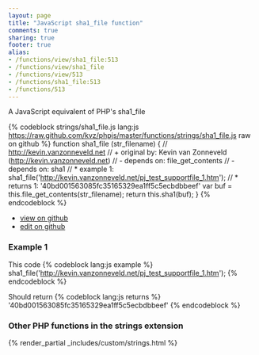 ```yaml
---
layout: page
title: "JavaScript sha1_file function"
comments: true
sharing: true
footer: true
alias:
- /functions/view/sha1_file:513
- /functions/view/sha1_file
- /functions/view/513
- /functions/sha1_file:513
- /functions/513
---
```

<!-- Generated by Rakefile:build -->
A JavaScript equivalent of PHP's sha1_file

{% codeblock strings/sha1_file.js lang:js https://raw.github.com/kvz/phpjs/master/functions/strings/sha1_file.js raw on github %}
function sha1_file (str_filename) {
  // http://kevin.vanzonneveld.net
  // +   original by: Kevin van Zonneveld (http://kevin.vanzonneveld.net)
  // -    depends on: file_get_contents
  // -    depends on: sha1
  // *     example 1: sha1_file('http://kevin.vanzonneveld.net/pj_test_supportfile_1.htm');
  // *     returns 1: '40bd001563085fc35165329ea1ff5c5ecbdbbeef'
  var buf = this.file_get_contents(str_filename);
  return this.sha1(buf);
}
{% endcodeblock %}

 - [view on github](https://github.com/kvz/phpjs/blob/master/functions/strings/sha1_file.js)
 - [edit on github](https://github.com/kvz/phpjs/edit/master/functions/strings/sha1_file.js)

### Example 1
This code
{% codeblock lang:js example %}
sha1_file('http://kevin.vanzonneveld.net/pj_test_supportfile_1.htm');
{% endcodeblock %}

Should return
{% codeblock lang:js returns %}
'40bd001563085fc35165329ea1ff5c5ecbdbbeef'
{% endcodeblock %}


### Other PHP functions in the strings extension
{% render_partial _includes/custom/strings.html %}
